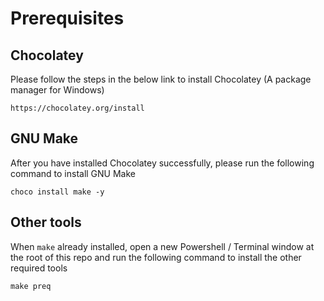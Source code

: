 # Prerequisites
## Chocolatey
Please follow the steps in the below link to install Chocolatey (A package manager for Windows)
```
https://chocolatey.org/install
```

## GNU Make
After you have installed Chocolatey successfully, please run the following command to install GNU Make
```
choco install make -y
```

## Other tools
When `make` already installed, open a new Powershell / Terminal window at the root of this repo and run the following command to install the other required tools
```
make preq
```